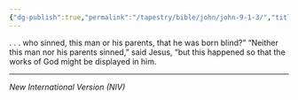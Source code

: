 ```yaml
---
{"dg-publish":true,"permalink":"/tapestry/bible/john/john-9-1-3/","title":"John 9:1-3","hide":true,"tags":["bible-verse","bible-verse"],"dgHomeLink":true,"dgShowLocalGraph":true,"dgEnableSearch":true}
---
```


 . . . who sinned, this man or his parents, that he was born blind?”
“Neither this man nor his parents sinned,” said Jesus, “but this happened so that the works of God might be displayed in him.

---
*New International Version (NIV)*